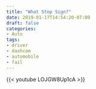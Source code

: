 ```yaml
---
title: "What Stop Sign?"
date: 2019-01-17T14:54:20-07:00
draft: false
categories:
- Auto
tags:
- driver
- dashcam
- automobile
- fail
---
```


{{< youtube LOJGW8Up1cA >}}

